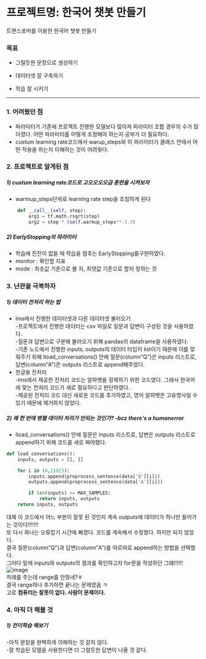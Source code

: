 # 프로젝트명: 한국어 챗봇 만들기

트랜스포머를 이용한 한국어 챗봇 만들기

### 목표
- 그럴듯한 문장으로 생성하기

- 데이터셋 잘 구축하기

- 학습 잘 시키기
_________________________________________________________________________________
### 1. 어려웠던 점
- 파라미터가 기존에 프로젝트 진행한 모델보다 많아져 파라미터 조합 경우의 수가 많아졌다. 어떤 파라미터를 어떻게 조정해야 하는지 공부가 더 필요하다.   
- custum learning rate코드에서 warup_steps와 이 파라미터가 클래스 안에서 어떤 작용을 하는지 이해하는 것이 어려웟다.


### 2. 프로젝트로 알게된 점
##### 1) custum learning rate코드로 고오오오오급 훈련을 시켜보자  
- warmup_steps단위로 learning rate step을 조정하게 된다
```python
    def __call__(self, step):
        arg1 = tf.math.rsqrt(step)
        arg2 = step * (self.warmup_steps**-1.5)
   ```     

##### 2) EarlyStopping의 파라미터   
- 학습에 진전이 없을 때 학습을 멈추는 EarlyStopping를구현하였다.   
- monitor : 확인할 지표
- mode : 최솟값 기준으로 볼 지, 최댓값 기준으로 할지 정하는 것

### 3. 난관을 극복하자
##### 1) 데이터 전처리 하는 법   
- lms에서 진행한 데이터셋과 다른 데이터셋 불러오기  
    -프로젝트에서 진행한 데이터는 csv 파일로 질문과 답변이 구성된 것을 사용하였다.   
    -질문과 답변으로 구분해 불러오기 위해 pandas의 dataframe을 사용하였다.   
    -기존 노드에서 진행한 inputs, outputs의 데이터 타입이 list이기 때문에 이를 맞춰주기 위해 lload_conversations() 안에 질문(column"Q")은 inputs 리스트로, 답변(column"A")은 outputs 리스트로 append해주었다.
- 한글용 전처리   
    -lms에서 제공한 전처리 코드는 알파벳을 정제하기 위한 코드였다. 그래서 한국어에 맞는 전처리 코드가 새로 필요하다고 판단하였다.   
    -제공된 전처리 코드 대신 새로운 코드를 추가하였고, 영어 알파벳은 고유명사일 수 있기 때문에 제거하지 않았다.   
    
##### 2) 왜 한 번에 병렬 데이터 처리가 안되는 것인가? -bcz there's a humanerror 
- lload_conversations() 안에 질문은 inputs 리스트로, 답변은 outputs 리스트로 append하기 위해 코드를 새로 짜야했다.   
``` python
def load_conversations():    
    inputs, outputs = [], []

    for i in (0,11823):
        inputs.append(preprocess_sentence(data['Q'][i]))
        outputs.append(preprocess_sentence(data['A'][i]))

        if len(inputs) >= MAX_SAMPLES:
            return inputs, outputs
    return inputs, outputs

```   
대체 이 코드에서 어느 부분이 잘못 된 것인지 계속 outputs에 데이터가 하나만 들어가는 것이다!!!!!!!   
또 다시 화나는 오류잡기 시간에 빠졌다. 코드를 계속해서 수정했다. 하지만 되지 않았다.   
결국 질문(column"Q")과 답변(column"A")를 따로따로 append하는 방법을 선택했다.   
그러다 밑에 inputs와 outputs의 결과를 확인하고자 for문을 작성하던 그떄!!!!!!   
![image](https://user-images.githubusercontent.com/33904461/154084729-20cedbd2-e0f8-4be3-8d1d-bf04652473cf.png)   
차례를 주는데 range를 안줬네?ㅎ   
결국 range하나 추가하면 끝나는 문제였음 ㅋ    
고로 **컴퓨터는 잘못이 없다. 사람이 문제이다.**   

### 4. 아직 더 해볼 것
##### 1) 전이학습 해보기   
  -아직 문장을 완벽하게 이해하는 것 같지 않다.   
  -잘 학습된 모델을 사용한다면 더 그럴듯한 답변이 나올 것 같다.   
